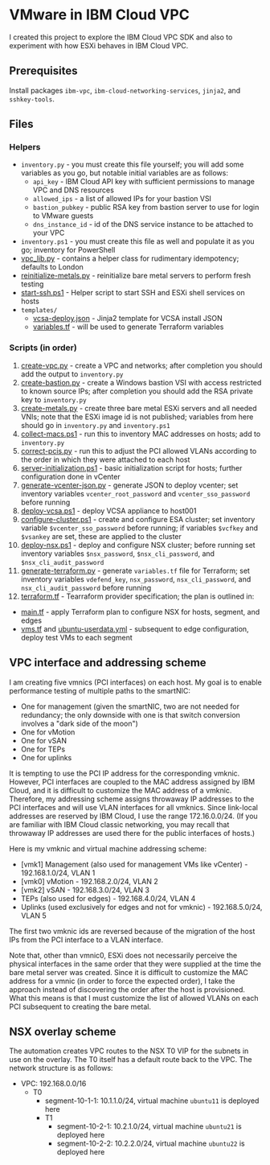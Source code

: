 # VMware in IBM Cloud VPC

I created this project to explore the IBM Cloud VPC SDK and also to experiment with how ESXi behaves in IBM Cloud VPC.

## Prerequisites
Install packages `ibm-vpc`, `ibm-cloud-networking-services`, `jinja2`, and `sshkey-tools`.

## Files

### Helpers

- `inventory.py` - you must create this file yourself; you will add some variables as you go, but notable initial variables are as follows:
  - `api_key` - IBM Cloud API key with sufficient permissions to manage VPC and DNS resources
  - `allowed_ips` - a list of allowed IPs for your bastion VSI
  - `bastion_pubkey` - public RSA key from bastion server to use for login to VMware guests
  - `dns_instance_id` - id of the DNS service instance to be attached to your VPC
- `inventory.ps1` - you must create this file as well and populate it as you go; inventory for PowerShell
- [vpc_lib.py](vpc_lib.py) - contains a helper class for rudimentary idempotency; defaults to London
- [reinitialize-metals.py](reinitialize-metals.py) - reinitialize bare metal servers to perform fresh testing
- [start-ssh.ps1](start-ssh.ps1) - Helper script to start SSH and ESXi shell services on hosts
- `templates/`
  - [vcsa-deploy.json](templates/vcsa-deploy.json) - Jinja2 template for VCSA install JSON
  - [variables.tf](templates/variables.tf) - will be used to generate Terraform variables

### Scripts (in order)
1. [create-vpc.py](create-vpc.py) - create a VPC and networks; after completion you should add the output to `inventory.py`
2. [create-bastion.py](create-bastion.py) - create a Windows bastion VSI with access restricted to known source IPs; after completion you should add the RSA private key to `inventory.py`
3. [create-metals.py](create-metals.py) - create three bare metal ESXi servers and all needed VNIs; note that the ESXi image id is not published; variables from here should go in `inventory.py` and `inventory.ps1`
4. [collect-macs.ps1](collect-macs.ps1) - run this to inventory MAC addresses on hosts; add to `inventory.py`
5. [correct-pcis.py](correct-pcis.py) - run this to adjust the PCI allowed VLANs according to the order in which they were attached to each host
6. [server-initialization.ps1](server-initialization.ps1) - basic initialization script for hosts; further configuration done in vCenter
7. [generate-vcenter-json.py](generate-vcenter-json.py) - generate JSON to deploy vcenter; set inventory variables `vcenter_root_password` and `vcenter_sso_password` before running
8. [deploy-vcsa.ps1](deploy-vcsa.ps1) - deploy VCSA appliance to host001
9. [configure-cluster.ps1](configure-cluster.ps1) - create and configure ESA cluster; set inventory variable `$vcenter_sso_password` before running; if variables `$vcfkey` and `$vsankey` are set, these are applied to the cluster
10. [deploy-nsx.ps1](deploy-nsx.ps1) - deploy and configure NSX cluster; before running set inventory variables `$nsx_password`, `$nsx_cli_password`, and `$nsx_cli_audit_password`
11. [generate-terraform.py](generate-terraform.py) - generate `variables.tf` file for Terraform; set inventory variables `vdefend_key`, `nsx_password`, `nsx_cli_password`, and `nsx_cli_audit_password` before running
12. [terraform.tf](terraform.tf) - Tearraform provider specification; the plan is outlined in:
  - [main.tf](main.tf) - apply Terraform plan to configure NSX for hosts, segment, and edges
  - [vms.tf](vms.tf) and [ubuntu-userdata.yml](ubuntu-userdata.yml) - subsequent to edge configuration, deploy test VMs to each segment

## VPC interface and addressing scheme

I am creating five vmnics (PCI interfaces) on each host. My goal is to enable performance testing of multiple paths to the smartNIC:

- One for management (given the smartNIC, two are not needed for redundancy; the only downside with one is that switch conversion involves a "dark side of the moon")
- One for vMotion
- One for vSAN
- One for TEPs
- One for uplinks

It is tempting to use the PCI IP address for the corresponding vmknic. However, PCI interfaces are coupled to the MAC address assigned by IBM Cloud, and it is difficult to customize the MAC address of a vmknic. Therefore, my addressing scheme assigns throwaway IP addresses to the PCI interfaces and will use VLAN interfaces for all vmknics. Since link-local addresses are reserved by IBM Cloud, I use the range 172.16.0.0/24. (If you are familiar with IBM Cloud classic networking, you may recall that throwaway IP addresses are used there for the public interfaces of hosts.)

Here is my vmknic and virtual machine addressing scheme:

- [vmk1] Management (also used for management VMs like vCenter) - 192.168.1.0/24, VLAN 1
- [vmk0] vMotion - 192.168.2.0/24, VLAN 2
- [vmk2] vSAN - 192.168.3.0/24, VLAN 3
- TEPs (also used for edges) - 192.168.4.0/24, VLAN 4
- Uplinks (used exclusively for edges and not for vmknic) - 192.168.5.0/24, VLAN 5

The first two vmknic ids are reversed because of the migration of the host IPs from the PCI interface to a VLAN interface.

Note that, other than vmnic0, ESXi does not necessarily perceive the physical interfaces in the same order that they were supplied at the time the bare metal server was created. Since it is difficult to customize the MAC address for a vmnic (in order to force the expected order), I take the approach instead of discovering the order after the host is provisioned. What this means is that I must customize the list of allowed VLANs on each PCI subsequent to creating the bare metal.

## NSX overlay scheme

The automation creates VPC routes to the NSX T0 VIP for the subnets in use on the overlay. The T0 itself has a default route back to the VPC. The network structure is as follows:

- VPC: 192.168.0.0/16
  - T0
    - segment-10-1-1: 10.1.1.0/24, virtual machine `ubuntu11` is deployed here
    - T1
      - segment-10-2-1: 10.2.1.0/24, virtual machine `ubuntu21` is deployed here
      - segment-10-2-2: 10.2.2.0/24, virtual machine `ubuntu22` is deployed here

